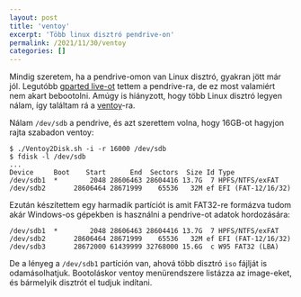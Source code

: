 ```yaml
---
layout: post
title: 'ventoy'
excerpt: 'Több linux disztró pendrive-on'
permalink: /2021/11/30/ventoy
categories: []
---
```

Mindig szeretem, ha a pendrive-omon van Linux disztró, gyakran jött már jól.
Legutóbb [gparted live-ot](/2011/11/10/gparted_live) tettem a pendrive-ra, de ez most valamiért nem akart bebootolni. Amúgy is hiányzott, hogy több Linux disztró legyen nálam, 
így találtam rá a [ventoy](https://www.ventoy.net/)-ra.

Nálam `/dev/sdb` a pendrive, és azt szerettem volna, hogy 16GB-ot hagyjon rajta szabadon ventoy:

```
$ ./Ventoy2Disk.sh -i -r 16000 /dev/sdb
$ fdisk -l /dev/sdb
...
Device     Boot    Start      End  Sectors  Size Id Type
/dev/sdb1  *        2048 28606463 28604416 13.7G  7 HPFS/NTFS/exFAT
/dev/sdb2       28606464 28671999    65536   32M ef EFI (FAT-12/16/32)
```

Ezután készítettem egy harmadik partíciót is amit FAT32-re formázva tudom akár Windows-os gépekben is használni a pendrive-ot adatok hordozására:

```
/dev/sdb1  *        2048 28606463 28604416 13.7G  7 HPFS/NTFS/exFAT
/dev/sdb2       28606464 28671999    65536   32M ef EFI (FAT-12/16/32)
/dev/sdb3       28672000 61439999 32768000 15.6G  c W95 FAT32 (LBA)
```

De a lényeg a `/dev/sdb1` partíción van, ahová több disztró `iso` fájlját is odamásolhatjuk. Bootoláskor ventoy menürendszere listázza az image-eket, és bármelyik disztrót el tudjuk indítani.

